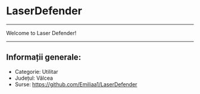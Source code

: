 # LaserDefender
______________________________________
Welcome to Laser Defender!
______________________________________

<h2>Informații generale:</h2>
<ul>
  <li>Categorie: Utilitar</li>
  <li>Județul: Vâlcea</li>
  <li>Surse: <a href="https://github.com/Emiliaa1/LaserDefender">https://github.com/Emiliaa1/LaserDefender</a>
